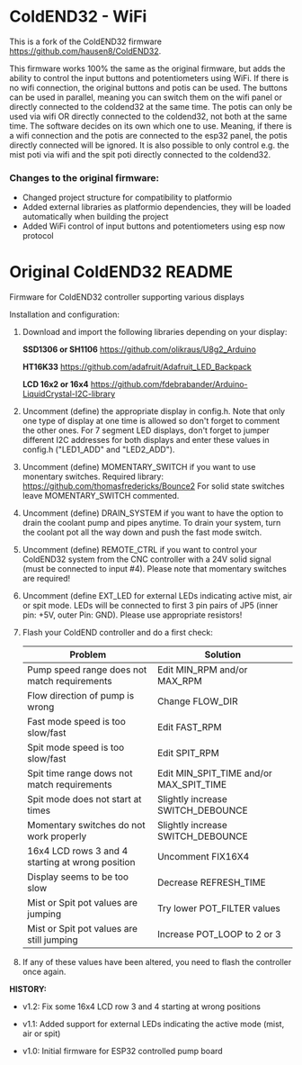 # ColdEND32 - WiFi

This is a fork of the ColdEND32 firmware https://github.com/hausen8/ColdEND32.

This firmware works 100% the same as the original firmware, but adds the ability to control the input buttons and potentiometers using WiFi. If there is no wifi connection, the original buttons and potis can be used.
The buttons can be used in parallel, meaning you can switch them on the wifi panel or directly connected to the coldend32 at the same time.
The potis can only be used via wifi OR directly connected to the coldend32, not both at the same time. The software decides on its own which one to use. Meaning, if there is a wifi connection and the potis are connected to the esp32 panel, the potis directly connected will be ignored. It is also possible to only control e.g. the mist poti via wifi and the spit poti directly connected to the coldend32.

### Changes to the original firmware:

- Changed project structure for compatibility to platformio
- Added external libraries as platformio dependencies, they will be loaded automatically when building the project
- Added WiFi control of input buttons and potentiometers using esp now protocol

# Original ColdEND32 README

Firmware for ColdEND32 controller supporting various displays

Installation and configuration:

1. Download and import the following libraries depending on your display:

   **SSD1306 or SH1106**
   https://github.com/olikraus/U8g2_Arduino

   **HT16K33**
   https://github.com/adafruit/Adafruit_LED_Backpack

   **LCD 16x2 or 16x4**
   https://github.com/fdebrabander/Arduino-LiquidCrystal-I2C-library

2. Uncomment (define) the appropriate display in config.h. Note that only one type of
   display at one time is allowed so don't forget to comment the other ones.
   For 7 segment LED displays, don't forget to jumper different I2C addresses for both
   displays and enter these values in config.h ("LED1_ADD" and "LED2_ADD").

3. Uncomment (define) MOMENTARY_SWITCH if you want to use monentary switches.
   Required library: https://github.com/thomasfredericks/Bounce2
   For solid state switches leave MOMENTARY_SWITCH commented.

4. Uncomment (define) DRAIN_SYSTEM if you want to have the option to drain the coolant
   pump and pipes anytime. To drain your system, turn the coolant pot all the way down
   and push the fast mode switch.

5. Uncomment (define) REMOTE_CTRL if you want to control your ColdEND32 system from the
   CNC controller with a 24V solid signal (must be connected to input #4). Please note
   that momentary switches are required!

6. Uncomment (define EXT_LED for external LEDs indicating active mist, air or spit mode.
   LEDs will be connected to first 3 pin pairs of JP5 (inner pin: +5V, outer Pin: GND).
   Please use appropriate resistors!

7. Flash your ColdEND controller and do a first check:

   | Problem                                          | Solution                                |
   | ------------------------------------------------ | --------------------------------------- |
   | Pump speed range does not match requirements     | Edit MIN_RPM and/or MAX_RPM             |
   | Flow direction of pump is wrong                  | Change FLOW_DIR                         |
   | Fast mode speed is too slow/fast                 | Edit FAST_RPM                           |
   | Spit mode speed is too slow/fast                 | Edit SPIT_RPM                           |
   | Spit time range dows not match requirements      | Edit MIN_SPIT_TIME and/or MAX_SPIT_TIME |
   | Spit mode does not start at times                | Slightly increase SWITCH_DEBOUNCE       |
   | Momentary switches do not work properly          | Slightly increase SWITCH_DEBOUNCE       |
   | 16x4 LCD rows 3 and 4 starting at wrong position | Uncomment FIX16X4                       |
   | Display seems to be too slow                     | Decrease REFRESH_TIME                   |
   | Mist or Spit pot values are jumping              | Try lower POT_FILTER values             |
   | Mist or Spit pot values are still jumping        | Increase POT_LOOP to 2 or 3             |

8. If any of these values have been altered, you need to flash the controller once again.

**HISTORY:**

- v1.2: Fix some 16x4 LCD row 3 and 4 starting at wrong positions

- v1.1: Added support for external LEDs indicating the active mode (mist, air or spit)

- v1.0: Initial firmware for ESP32 controlled pump board

